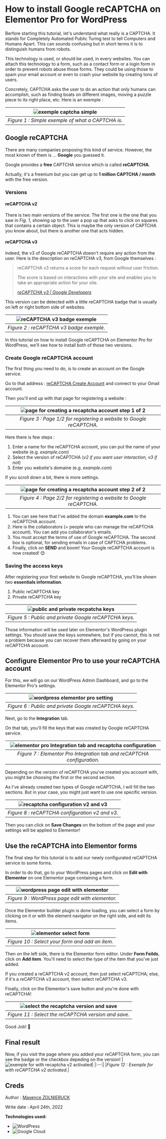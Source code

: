 # How to install Google reCAPTCHA on Elementor Pro for WordPress

Berfore starting this tutorial, let's understand what really is a CAPTCHA. It stands for Completely Automated Public Turing test to tell Computers and Humans Apart. This can sounds confusing but in short terms it is to distinguish humans from robots.

This technology is used, or should be used, in every websites. You can attach this technology to a form, such as a contact form or a login form in order to prevent robots abuse those forms. They could be using those to spam your email account or even to crash your website by creating tons of users.

Concretely, CAPTCHA asks the user to do an action that only humans can accomplish, such as finding boats on different images, moving a puzzle piece to its right place, etc. Here is an exemple :

|![exemple captcha simple](imgs/captcha_exemple.jpg)|
|:--:|
|*Figure 1 : Simple exemple of what a CAPTCHA is.*|

## Google reCAPTCHA

There are many companies proposing this kind of service. However, the most known of them is ... **Google** you guessed it.

Google provides a **free** CAPTCHA service which is called **reCAPTCHA**.

Actually, it's a freenium but you can get up to **1 million CAPTCHA / month** with the free version.

### Versions

#### reCAPTCHA v2

There is two main versions of the service. The first one is the one that you saw in *Fig. 1*, showing up to the user a pop up that asks to click on squares that contains a certain object. This is maybe the only version of CAPTCHA you know about, but there is another one that acts hidden.

#### reCAPTCHA v3

Indeed, the v3 of Google reCAPTCHA doesn't require any action from the user. Here is the description on reCAPTCHA v3, from Google themselves :

> reCAPTCHA v3 returns a score for each request without user friction.
>
> The score is based on interactions with your site and enables you to take an appropriate action for your site.
>
> *[reCAPTCHA v3 | Google Developers](https://developers.google.com/recaptcha/docs/v3)*

This version can be detected with a little reCAPTCHA badge that is usually on left or right bottom side of websites.

|![reCAPTCHA v3 badge exemple](imgs/v3_captcha_exemple.png)|
|:--:|
|*Figure 2 : reCAPTCHA v3 badge exemple.*|

In this tutorial on how to install Google reCAPTCHA on Elementor Pro for WordPress, we'll see how to install both of those two versions.

### Create Google reCAPTCHA account

The first thing you need to do, is to create an account on the Google service.

Go to that address : [reCAPTCHA Create Account](https://www.google.com/recaptcha/admin/create) and connect to your Gmail account.

Then you'll end up with that page for registering a website :

|![page for creating a recaptcha account step 1 of 2](imgs/recaptcha_create_account_1.jpg)|
|:--:|
|*Figure 3 : Page 1/2 for registering a website to Google reCAPTCHA.*|

Here there is few steps :

1. Enter a name for the reCAPTCHA account, you can put the name of your website (e.g. *example.com*)
2. Select the version of reCAPTCHA (*v2 if you want user interaction, v3 if not*)
3. Enter you website's domaine (e.g. *example.com*)

If you scroll down a bit, there is more settings.

|![page for creating a recaptcha account step 2 of 2](imgs/recaptcha_create_account_2.jpg)|
|:--:|
|*Figure 4 : Page 2/2 for registering a website to Google reCAPTCHA.*|

1. You can see here that I've added the domain **example.com** to the reCAPTCHA account.
2. Here is the collaborators (= people who can manage the reCAPTCHA account). You can add you collaborator's emails.
3. You must accept the terms of use of Google reCAPTCHA. The second box is optional, for sending emails in case of CAPTCHA problems.
4. Finally, click on **SEND** and boom! Your Google reCAPTCHA account is now created! 😊

### Saving the access keys

After registering your first website to Google reCAPTCHA, you'll be shown two **essentials information**.

1. Public reCAPTCHA key
2. Private reCAPTCHA key

|![public and private recpatcha keys](imgs/recaptcha_account_keys.jpg)|
|:--:|
|*Figure 5 : Public and private Google reCAPTCHA keys.*|

Those information will be used later on Elementor's WordPress plugin settings. You should save the keys somewhere, but if you cannot, this is not a problem because you can recover them afterward by going on your reCAPTCHA account.

## Configure Elementor Pro to use your reCAPTCHA account

For this, we will go on our WordPress Admin Dashboard, and go to the Elementor Pro's settings.

|![wordpress elementor pro setting](imgs/wordpress_elementor_pro_settings_dashboard.png)|
|:--:|
|*Figure 6 : Public and private Google reCAPTCHA keys.*|

Next, go to the **Integration** tab.

On that tab, you'll fill the keys that was created by Google reCAPTCHA service.

|![elementor pro Integration tab and recaptcha configuration](imgs/elementor_pro_integration_page.png)|
|:--:|
|*Figure 7 : Elementor Pro Integration tab and reCAPTCHA configuration.*|

Depending on the version of reCAPTCHA you've created you account with, you might be choosing the first or the second section.

As I've already created two types of Google reCAPTCHA, I will fill the two sections. But in your case, you might just want to use one specific version.

|![recaptcha configuration v2 and v3](imgs/elementor_pro_captcha_v2_v3_config.png)|
|:--:|
|*Figure 8 : reCAPTCHA configuration v2 and v3.*|

Then you can click on **Save Changes** on the bottom of the page and your settings will be applied to Elementor!

## Use the reCAPTCHA into Elementor forms

The final step for this tutorial is to add our newly configurated reCAPTCHA service to some forms.

In order to do that, go to your WordPress pages and click on **Edit with Elementor** on one Elementor page containing a form.

|![wordpress page edit with elementor](imgs/wordpress_page_edit_with_elementor.png)|
|:--:|
|*Figure 9 : WordPress page edit with elementor.*|

Once the Elementor builder plugin is done loading, you can select a form by clicking on it or with the element navigator on the right side, and edit its items.

|![elementor select form](imgs/elementor_select_form_add_item.png)|
|:--:|
|*Figure 10 : Select your form and add an item.*|

Then on the left side, there is the Elementor form editor. Under **Form Feilds**, click on **Add item**. You'll need to select the type of the item that you've just added.

If you created a reCAPTCHA v2 account, then just select reCAPTCHA; else, if it's a reCAPTCHA v3 account, then select reCAPTCHA v3.

Finally, click on the Elementor's save button and you're done with reCAPTCHA!

|![select the recaptcha version and save](imgs/elementor_add_captcha_and_save.png)|
|:--:|
|*Figure 11 : Select the reCAPTCHA version and save.*|

Good Job! 🥳

## Final result

Now, if you visit the page where you added your reCAPTCHA form, you can see the badge or the checkbox depeding on the version!
|![exemple for with recaptcha v2 activated](imgs/final_result.png)|
|:--:|
|*Figure 12 : Exemple for with reCAPTCHA v2 activated.*|

## Creds

Author : [Maxence ZOLNIERUCK](https://www.linkedin.com/in/maxence-zol/)

Write date : April 24th, 2022

**Technologies used:**

- ![WordPress](https://img.shields.io/badge/WordPress-%23117AC9.svg?style=for-the-badge&logo=WordPress&logoColor=white)
- ![Google Cloud](https://img.shields.io/badge/GoogleCloud-%234285F4.svg?style=for-the-badge&logo=google-cloud&logoColor=white)
